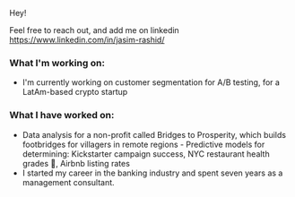 Hey!

Feel free to reach out, and add me on linkedin https://www.linkedin.com/in/jasim-rashid/

### What I'm working on:

- I'm currently working on customer segmentation for A/B testing, for a LatAm-based crypto startup

### What I have worked on:
- Data analysis for a non-profit called Bridges to Prosperity, which builds footbridges for villagers in remote regions - Predictive models for determining: Kickstarter campaign success, NYC restaurant health grades 🗽, Airbnb listing rates
- I started my career in the banking industry and spent seven years as a management consultant.

